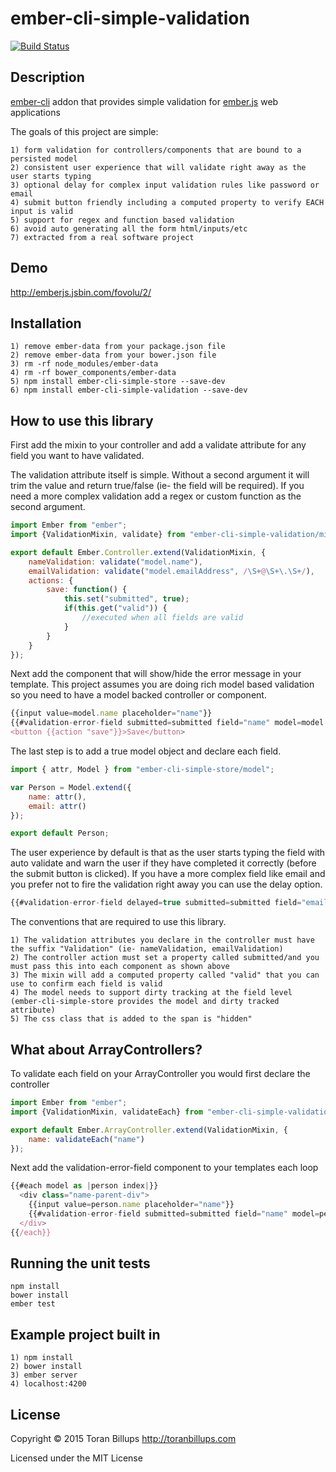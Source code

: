 # ember-cli-simple-validation

[![Build Status][]](https://travis-ci.org/toranb/ember-cli-simple-validation)

## Description

[ember-cli][] addon that provides simple validation for [ember.js][] web applications

The goals of this project are simple:

```
1) form validation for controllers/components that are bound to a persisted model
2) consistent user experience that will validate right away as the user starts typing
3) optional delay for complex input validation rules like password or email
4) submit button friendly including a computed property to verify EACH input is valid
5) support for regex and function based validation
6) avoid auto generating all the form html/inputs/etc
7) extracted from a real software project
```

## Demo

http://emberjs.jsbin.com/fovolu/2/

## Installation

```
1) remove ember-data from your package.json file
2) remove ember-data from your bower.json file
3) rm -rf node_modules/ember-data
4) rm -rf bower_components/ember-data
5) npm install ember-cli-simple-store --save-dev
6) npm install ember-cli-simple-validation --save-dev
```

## How to use this library

First add the mixin to your controller and add a validate attribute for any field you want to have validated.

The validation attribute itself is simple. Without a second argument it will trim the value and return true/false (ie- the field will be required). If you need a more complex validation add a regex or custom function as the second argument.

```js
import Ember from "ember";
import {ValidationMixin, validate} from "ember-cli-simple-validation/mixins/validate";

export default Ember.Controller.extend(ValidationMixin, {
    nameValidation: validate("model.name"),
    emailValidation: validate("model.emailAddress", /\S+@\S+\.\S+/),
    actions: {
        save: function() {
            this.set("submitted", true);
            if(this.get("valid")) {
                //executed when all fields are valid
            }
        }
    }
});
```

Next add the component that will show/hide the error message in your template. This project assumes you are doing rich model based validation so you need to have a model backed controller or component.

```js
{{input value=model.name placeholder="name"}}
{{#validation-error-field submitted=submitted field="name" model=model validation=nameValidation}}invalid name{{/validation-error-field}}
<button {{action "save"}}>Save</button>
```

The last step is to add a true model object and declare each field.

```js
import { attr, Model } from "ember-cli-simple-store/model";

var Person = Model.extend({
    name: attr(),
    email: attr()
});

export default Person;
```

The user experience by default is that as the user starts typing the field with auto validate and warn the user if they have completed it correctly (before the submit button is clicked). If you have a more complex field like email and you prefer not to fire the validation right away you can use the delay option.

```js
{{#validation-error-field delayed=true submitted=submitted field="email" model=model validation=emailValidation}}invalid email{{/validation-error-field}}
```

The conventions that are required to use this library.

```
1) The validation attributes you declare in the controller must have the suffix "Validation" (ie- nameValidation, emailValidation)
2) The controller action must set a property called submitted/and you must pass this into each component as shown above
3) The mixin will add a computed property called "valid" that you can use to confirm each field is valid
4) The model needs to support dirty tracking at the field level (ember-cli-simple-store provides the model and dirty tracked attribute)
5) The css class that is added to the span is "hidden"
```

## What about ArrayControllers?

To validate each field on your ArrayController you would first declare the controller

```js
import Ember from "ember";
import {ValidationMixin, validateEach} from "ember-cli-simple-validation/mixins/validate";

export default Ember.ArrayController.extend(ValidationMixin, {
    name: validateEach("name")
});
```

Next add the validation-error-field component to your templates each loop

```js
{{#each model as |person index|}}
  <div class="name-parent-div">
    {{input value=person.name placeholder="name"}}
    {{#validation-error-field submitted=submitted field="name" model=person index=index}}invalid name{{/validation-error-field}}
  </div>
{{/each}}
```

## Running the unit tests

    npm install
    bower install
    ember test

## Example project built in

```
1) npm install
2) bower install
3) ember server
4) localhost:4200
```

## License

Copyright © 2015 Toran Billups http://toranbillups.com

Licensed under the MIT License


[Build Status]: https://travis-ci.org/toranb/ember-cli-simple-validation.svg?branch=master
[ember-cli]: http://www.ember-cli.com/
[ember.js]: http://emberjs.com/
